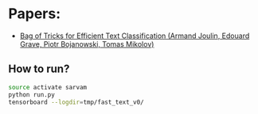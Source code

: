 # Papers:
- [Bag of Tricks for Efficient Text Classification (Armand Joulin, Edouard Grave, Piotr Bojanowski, Tomas Mikolov)](https://arxiv.org/abs/1607.01759)  

## How to run?
```bash
source activate sarvam
python run.py
tensorboard --logdir=tmp/fast_text_v0/
```




